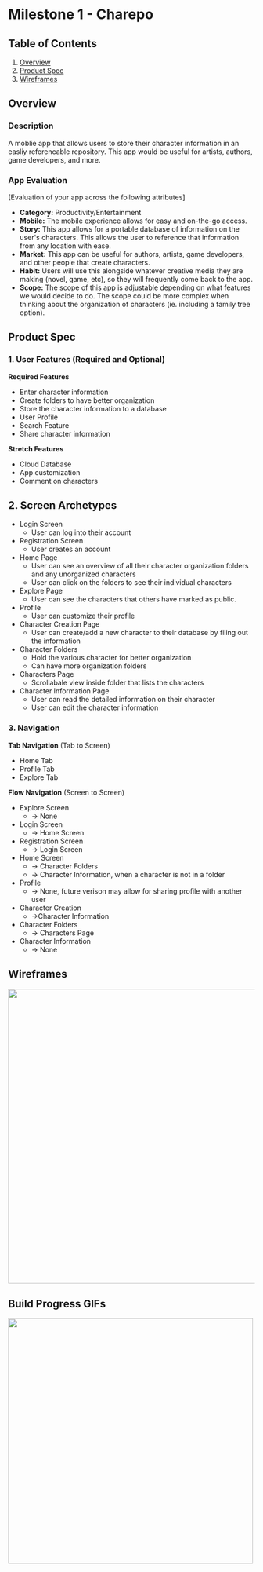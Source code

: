 # Milestone 1 - Charepo

## Table of Contents

1. [Overview](#Overview)
1. [Product Spec](#Product-Spec)
1. [Wireframes](#Wireframes)

## Overview

### Description
A moblie app that allows users to store their character information in an easliy referencable repository. This app would be useful for artists, authors, game developers, and more. 

### App Evaluation

[Evaluation of your app across the following attributes]
- **Category:** Productivity/Entertainment
- **Mobile:** The mobile experience allows for easy and on-the-go access. 
- **Story:** This app allows for a portable database of information on the user's characters. This allows the user to reference that information from any location with ease.
- **Market:** This app can be useful for authors, artists, game developers, and other people that create characters.
- **Habit:** Users will use this alongside whatever creative media they are making (novel, game, etc), so they will frequently come back to the app.
- **Scope:** The scope of this app is adjustable depending on what features we would decide to do. The scope could be more complex when thinking about the organization of characters (ie. including a family tree option).

## Product Spec

### 1. User Features (Required and Optional)

**Required Features** 
 * Enter character information
 * Create folders to have better organization
 * Store the character information to a database
 * User Profile
 * Search Feature
 * Share character information

 **Stretch Features**
 * Cloud Database
 * App customization 
 * Comment on characters

## 2. Screen Archetypes

 - Login Screen
     - User can log into their account
- Registration Screen 
    - User creates an account
- Home Page
    - User can see an overview of all their character organization folders and any unorganized characters
    - User can click on the folders to see their individual characters
- Explore Page
    - User can see the characters that others have marked as public. 
- Profile
    - User can customize their profile
- Character Creation Page
    - User can create/add a new character to their database by filing out the information
- Character Folders
    - Hold the various character for better organization
    - Can have more organization folders
- Characters Page
    - Scrollabale view inside folder that lists the characters
- Character Information Page
    - User can read the detailed information on their character
    - User can edit the character information


### 3. Navigation

**Tab Navigation** (Tab to Screen)
* Home Tab
* Profile Tab
* Explore Tab

**Flow Navigation** (Screen to Screen)
- Explore Screen
    - -> None
- Login Screen
  - -> Home Screen
- Registration Screen
  - -> Login Screen
- Home Screen
    - -> Character Folders
    - -> Character Information, when a character is not in a folder
- Profile
    - -> None, future verison may allow for sharing profile with another user
- Character Creation 
    - ->Character Information
- Character Folders
    - -> Characters Page
- Character Information
    - -> None

## Wireframes

<img src="https://i.imgur.com/1N8ZxOF.jpg" width=600>

## Build Progress GIFs

<img src="https://i.imgur.com/5AISljR.gif" width=500>


